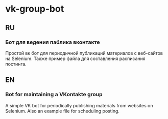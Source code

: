 # vk-group-bot

## RU

### Бот для ведения паблика вконтакте

Простой вк бот для периодичной публикаций материалов с веб-сайтов на Selenium.
Также пример файла для составления расписания постинга.

## EN

### Bot for maintaining a VKontakte group

A simple VK bot for periodically publishing materials from websites on Selenium.
Also an example file for scheduling posting.
